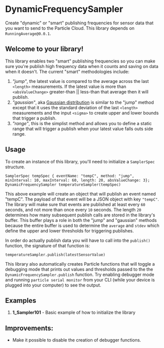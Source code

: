 # DynamicFrequencySampler

Create "dynamic" or "smart" publishing frequencies for sensor data that you want to send to the Particle Cloud. This library depends on `RunningAverage@0.0.1`.

## Welcome to your library!

This library enables two "smart" publishing frequencies so you can make sure you're publish high frequency data when it counts and saving on data when it doesn't. The current "smart" methodologies include: 
1. *"jump"*, the latest value is compared to the average across the last `<length>` measurements. If the latest value is more than `<absValueChange>` greater-than  || less-than that average then it will publish.
2. *"gaussian"*, aka [Gaussian distribution](https://en.wikipedia.org/wiki/Normal_distribution#Standard_deviation_and_coverage) is similar to the "jump" method except that it uses the standard deviation of the last `<length>` measurements and the input `<sigma>` to create upper and lower bounds that trigger a publish.
3. *"range"*, this is the simplist method and allows you to define a static range that will trigger a publish when your latest value falls outs side range.



## Usage
To create an instance of this library, you'll need to initialize a `SamplerSpec` structure.
```
SamplerSpec tempSpec { eventName: "tempC", method: "jump", minInterval: 10, maxInterval: 60, length: 20, absValueChange: 3};
DynamicFrequencySampler temperatureSampler(tempSpec)
```
This above example will create an object that will publish an event named "tempC". The payload of that event will be a JSON object with key `"tempC"`. The library will make sure that events are published at least every `60` seconds, and not more than once every `10` seconds. The length `20` determines how many subsequent publish calls are stored in the library's buffer. This buffer plays a role in both the "jump" and "gaussian" methods because the entire buffer is used to determine the `average` and `stdev` which define the upper and lower thresholds for triggering publishes. 

In order do actually publish data you will have to call into the `publish()` function, the signature of that function is:
```
temperatureSampler.publish(latestSensorValue)
```

This library also automatically creates Particle functions that will toggle a debugging mode that prints out values and thresholds passed to the the `DynamicFrequencySampler.publish` function. Try enabling debugger mode and running `particle serial monitor` from your CLI (while your device is plugged into your computer) to see the output. 

## Examples

1. __1_Sampler101__ - Basic example of how to initialize the library

## Improvements: 
- Make it possible to disable the creation of debugger functions. 
